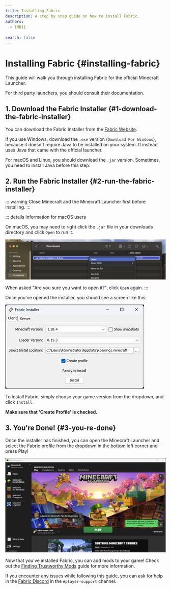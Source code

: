 ```yaml
---
title: Installing Fabric
description: A step by step guide on how to install Fabric.
authors:
  - IMB11

search: false
---
```


# Installing Fabric {#installing-fabric}

This guide will walk you through installing Fabric for the official Minecraft Launcher.

For third party launchers, you should consult their documentation.

## 1. Download the Fabric Installer {#1-download-the-fabric-installer}

You can download the Fabric Installer from the [Fabric Website](https://fabricmc.net/use/).

If you use Windows, download the `.exe` version (`Download For Windows`), because it doesn't require Java to be installed on your system. It instead uses Java that came with the official launcher.

For macOS and Linux, you should download the `.jar` version. Sometimes, you need to install Java before this step.

## 2. Run the Fabric Installer {#2-run-the-fabric-installer}

::: warning
Close Minecraft and the Minecraft Launcher first before installing.
:::

::: details Information for macOS users

On macOS, you may need to right click the `.jar` file in your downloads directory and click `Open` to run it.

![MacOS context menu on Fabric Installer](/assets/players/installing-fabric/macos-downloads.png)

When asked "Are you sure you want to open it?", click `Open` again.
:::

Once you've opened the installer, you should see a screen like this:

![Fabric Installer with "Install" highlighted](/assets/players/installing-fabric/installer-screen.png)

To install Fabric, simply choose your game version from the dropdown, and click `Install`.

**Make sure that 'Create Profile' is checked.**

## 3. You're Done! {#3-you-re-done}

Once the installer has finished, you can open the Minecraft Launcher and select the Fabric profile from the dropdown in the bottom left corner and press Play!

![Minecraft Launcher with Fabric profile selected](/assets/players/installing-fabric/launcher-screen.png)

Now that you've installed Fabric, you can add mods to your game! Check out the [Finding Trustworthy Mods](./finding-mods) guide for more information.

If you encounter any issues while following this guide, you can ask for help in the [Fabric Discord](https://discord.gg/v6v4pMv) in the `#player-support` channel.
